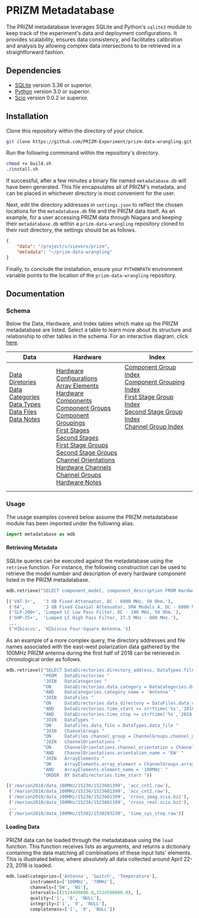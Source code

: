 # PRIZM Metadatabase

The PRIZM metadatabase leverages SQLite and Python's `sqlite3` module to keep track of the experiment's data and deployment configurations. It provides scalability, ensures data consistency, and facilitates calibration and analysis by allowing complex data intersections to be retrieved in a straightforward fashion.

## Dependencies

- [SQLite](https://www.sqlite.org/) version 3.36 or superior.
- [Python](http://www.python.org/) version 3.0 or superior.
- [Scio](https://pypi.org/project/pbio/) version 0.0.2 or superior.

## Installation

Clone this repository within the directory of your choice.
```bash
git clone https://github.com/PRIZM-Experiment/prizm-data-wrangling.git
```

Run the following commmand within the repository's directory.
```bash
chmod +x build.sh
./install.sh
```

If successful, after a few minutes a binary file named `metadatabase.db` will have been generated. This file encapsulates all of PRIZM's metadata, and can be placed in whichever directory is most convenient for the user.

Next, edit the directory addresses in `settings.json` to reflect the chosen locations for the `metadatabase.db` file and the PRIZM data itself. As an example, for a user accessing PRIZM data through Niagara and keeping their `metadatabase.db` within a `prizm-data-wrangling` repository cloned to their root directory, the settings should be as follows.
```json
{
    "data": "/project/s/sievers/prizm",
    "metadata": "~/prizm-data-wrangling"
}
```

Finally, to conclude the installation, ensure your `PYTHONPATH` environment variable points to the location of the `prizm-data-wrangling` repository.

## Documentation

### Schema

Below the Data, Hardware, and Index tables which make up the PRIZM metadatabase are listed. Select a table to learn more about its structure and relationship to other tables in the schema. For an interactive diagram, click [here](https://dbdiagram.io/d/6221828954f9ad109a58a8b9).

| Data | Hardware | Index |
| ---- | -------- | ----- |
| [Data Diretories](guide/data_directories.md)<br/> [Data Categories](guide/data_categories.md)<br/> [Data Types](guide/data_types.md)<br/> [Data Files](guide/data_files.md)<br/> [Data Notes](guide/data_notes.md)<br/><br/><br/><br/><br/><br/><br/><br/><br/> | [Hardware Configurations](guide/hardware_configurations.md)<br/> [Array Elements](guide/array_elements.md)<br/> [Hardware Components](guide/hardware_components.md)<br/> [Component Groups](guide/component_groups.md)<br/> [Component Groupings](guide/component_groupings.md)<br/> [First Stages](guide/first_stages.md)<br/> [Second Stages](guide/second_stages.md)<br/> [First Stage Groups](guide/first_stage_groups.md)<br/> [Second Stage Groups](guide/second_stage_groups.md)<br/> [Channel Orientations](guide/channel_orientations.md)<br/> [Hardware Channels](guide/hardware_channels.md)<br/> [Channel Groups](guide/channel_groups.md)<br/> [Hardware Notes](guide/hardware_notes.md) | [Component Group Index](guide/component_group_index.md)<br/> [Component Grouping Index](guide/component_grouping_index.md)<br/> [First Stage Group Index](guide/first_stage_group_index.md)<br/> [Second Stage Group Index](guide/second_stage_group_index.md)<br/> [Channel Group Index](guide/channel_group_index.md)<br/><br/><br/><br/><br/><br/><br/><br/><br/> |

### Usage

The usage examples covered below assume the PRIZM metadatabase module has been imported under the following alias. 
```python
import metadatabase as mdb
```

#### Retrieving Metadata

SQLite queries can be executed against the metadatabase using the `retrieve` function. For instance, the following construction can be used to retrieve the model number and description of every hardware component listed in the PRIZM metadatabase.
```python
mdb.retrieve("SELECT component_model, component_description FROM HardwareComponents")
```

```python
[('VAT-3+',   '3 dB Fixed Attenuator, DC - 6000 MHz, 50 Ohm.'),
 ('6A',       '3 dB Fixed Coaxial Attenuator, SMA Models A, DC - 6000 MHz.'),
 ('SLP-200+', 'Lumped LC Low Pass Filter, DC - 190 MHz, 50 Ohm.'),
 ('SHP-25+',  'Lumped LC High Pass Filter, 27.5 MHz - 800 MHz.'),
 ...
 ('HIbiscus', 'HIbiscus Four-Square Antenna.')]
```

As an example of a more complex query, the directory addresses and file names associated with the east-west polarization data gathered by the 100MHz PRIZM antenna during the first half of 2018 can be retrieved in chronological order as follows.
```python
mdb.retrieve(("SELECT DataDirectories.directory_address, DataTypes.file_name, "
              "FROM   DataDirectories "
              "JOIN   DataCategories "
              "ON     DataDirectories.data_category = DataCategories.data_category "
              "AND    DataCategories.category_name = 'Antenna' "
              "JOIN   DataFiles "
              "ON     DataDirectories.data_directory = DataFiles.data_directory "
              "AND    DataDirectories.time_start <= strftime('%s','2018-07-01 00:00:00') "
              "AND    DataDirectories.time_stop >= strftime('%s','2018-01-01 00:00:00') "
              "JOIN   DataTypes "
              "ON     DataFiles.data_file = DataTypes.data_file "
              "JOIN   ChannelGroups "
              "ON     DataFiles.channel_group = ChannelGroups.channel_group "
              "JOIN   ChannelOrientations "
              "ON     ChannelOrientations.channel_orientation = ChannelGroups.channel_orientation "
              "AND    ChannelOrientations.orientation_name = 'EW' "
              "JOIN   ArrayElements "
              "ON     ArrayElements.array_element = ChannelGroups.array_element "
              "AND    ArrayElements.element_name = '100MHz' "
              "ORDER  BY DataDirectories.time_start "))
```

```python
[('/marion2018/data_100MHz/15236/1523601399', 'acc_cnt1.raw'),
 ('/marion2018/data_100MHz/15236/1523601399', 'acc_cnt2.raw'),
 ('/marion2018/data_100MHz/15236/1523601399', 'cross_imag.scio.bz2'),
 ('/marion2018/data_100MHz/15236/1523601399', 'cross_real.scio.bz2'),
 ...
 ('/marion2018/data_100MHz/15302/1530293230', 'time_sys_stop.raw')]
```

#### Loading Data

PRIZM data can be loaded through the metadatabase using the `load` function. This function receives lists as arguments, and returns a dictionary containing the data matching all combinations of these input lists' elements. This is illustrated below, where absolutely all data collected around April 22-23, 2018 is loaded.
```python
mdb.load(categories=['Antenna', 'Switch', 'Temperature'],
         instruments=['100MHz', '70MHz'],
         channels=['EW', 'NS'],
         intervals=[(1524400000.0,1524500000.0), ],
         quality=['1', '0', 'NULL'],
         integrity=['1', '0', 'NULL'],
         completeness=['1', '0', 'NULL'])
```
